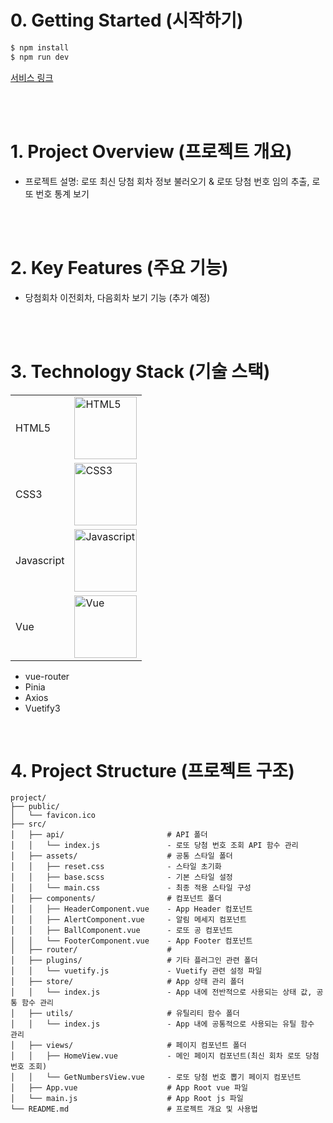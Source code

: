 # 0. Getting Started (시작하기)

```bash
$ npm install
$ npm run dev
```

[서비스 링크](https://dingunote.github.io/vue-lotto/)

<br/>
<br/>

# 1. Project Overview (프로젝트 개요)

- 프로젝트 설명: 로또 최신 당첨 회차 정보 불러오기 & 로또 당첨 번호 임의 추출, 로또 번호 통계 보기

<br/>
<br/>

# 2. Key Features (주요 기능)

- 당첨회차 이전회차, 다음회차 보기 기능 (추가 예정)

<br/>
<br/>

# 3. Technology Stack (기술 스택)

|            |                                                                                                                          |
| ---------- | ------------------------------------------------------------------------------------------------------------------------ |
| HTML5      | <img src="https://github.com/user-attachments/assets/2e122e74-a28b-4ce7-aff6-382959216d31" alt="HTML5" width="100">      |
| CSS3       | <img src="https://github.com/user-attachments/assets/c531b03d-55a3-40bf-9195-9ff8c4688f13" alt="CSS3" width="100">       |
| Javascript | <img src="https://github.com/user-attachments/assets/4a7d7074-8c71-48b4-8652-7431477669d1" alt="Javascript" width="100"> |
| Vue        | <img src="https://github.com/user-attachments/assets/62f63000-5ea5-484e-8a3b-4ec5b2af7258" alt="Vue" width="100">        |

- vue-router
- Pinia
- Axios
- Vuetify3

<br/>

# 4. Project Structure (프로젝트 구조)

```plaintext
project/
├── public/
│   └── favicon.ico
├── src/
│   ├── api/                       # API 폴더
│   │   └── index.js               - 로또 당첨 번호 조회 API 함수 관리
│   ├── assets/                    # 공통 스타일 폴더
│   │   ├── reset.css              - 스타일 초기화
│   │   ├── base.scss              - 기본 스타일 설정
│   │   └── main.css               - 최종 적용 스타일 구성
│   ├── components/                # 컴포넌트 폴더
│   │   ├── HeaderComponent.vue    - App Header 컴포넌트
│   │   ├── AlertComponent.vue     - 알림 메세지 컴포넌트
│   │   ├── BallComponent.vue      - 로또 공 컴포넌트
│   │   └── FooterComponent.vue    - App Footer 컴포넌트
│   ├── router/                    #
│   ├── plugins/                   # 기타 플러그인 관련 폴더
│   │   └── vuetify.js             - Vuetify 관련 설정 파일
│   ├── store/                     # App 상태 관리 폴더
│   │   └── index.js               - App 내에 전반적으로 사용되는 상태 값, 공통 함수 관리
│   ├── utils/                     # 유틸리티 함수 폴더
│   │   └── index.js               - App 내에 공통적으로 사용되는 유틸 함수 관리
│   ├── views/                     # 페이지 컴포넌트 폴더
│   │   ├── HomeView.vue           - 메인 페이지 컴포넌트(최신 회차 로또 당첨 번호 조회)
│   │   └── GetNumbersView.vue     - 로또 당첨 번호 뽑기 페이지 컴포넌트
│   ├── App.vue                    # App Root vue 파일
│   └── main.js                    # App Root js 파일
└── README.md                      # 프로젝트 개요 및 사용법
```
